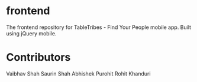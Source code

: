 frontend
========

The frontend repository for TableTribes - Find Your People mobile app.
Built using jQuery mobile.

Contributors
========
Vaibhav Shah
Saurin Shah
Abhishek Purohit
Rohit Khanduri

